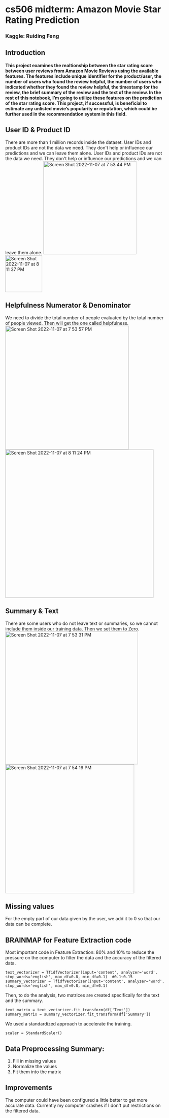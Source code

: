 # cs506 midterm: Amazon Movie Star Rating Prediction
### Kaggle: Ruiding Feng 
## Introduction
#### This project examines the realtionship between the star rating score between user reviews from Amazon Movie Reviews using the available features. The features include unique identifier for the product/user, the number of users who found the review helpful, the number of users who indicated whether they found the review helpful, the timestamp for the review, the brief summary of the review and the text of the review. In the rest of this notebook, I’m going to utilize these features on the prediction of the star rating score. This project, if successful, is beneficial to estimate any unlisted movie’s popularity or reputation, which could be further used in the recommendation system in this field.
## User ID & Product ID 
There are more than 1 million records inside the dataset. User IDs and product IDs are not the data we need. They don't help or influence our predictions and we can leave them alone. User IDs and product IDs are not the data we need. They don't help or influence our predictions and we can leave them alone.
<img width="293" alt="Screen Shot 2022-11-07 at 7 53 44 PM" src="https://user-images.githubusercontent.com/63218692/200452321-550d0336-4595-4549-95c1-a77b6a8dbd7e.png"> <img width="116" alt="Screen Shot 2022-11-07 at 8 11 37 PM" src="https://user-images.githubusercontent.com/63218692/200452227-86a22d55-8ffb-41c2-adbc-eadcb2ff45fb.png">
## Helpfulness Numerator & Denominator
We need to divide the total number of people evaluated by the total number of people viewed. Then will get the one called helpfulness.
<img width="389" alt="Screen Shot 2022-11-07 at 7 53 57 PM" src="https://user-images.githubusercontent.com/63218692/200453107-de865864-7420-4637-9a73-9553ea865238.png"> <img width="467" alt="Screen Shot 2022-11-07 at 8 11 24 PM" src="https://user-images.githubusercontent.com/63218692/200453153-09211a69-e5c0-45cf-bf09-e4ea2f282c0e.png">

## Summary & Text
There are some users who do not leave text or summaries, so we cannot include them inside our training data. Then we set them to Zero.
<img width="418" alt="Screen Shot 2022-11-07 at 7 53 31 PM" src="https://user-images.githubusercontent.com/63218692/200456527-90d49655-a722-4dfa-9b3f-55c02c1df494.png"> <img width="406" alt="Screen Shot 2022-11-07 at 7 54 16 PM" src="https://user-images.githubusercontent.com/63218692/200456640-5bc32dc1-e93f-4399-a256-52b32e4221b9.png">
## Missing values
For the empty part of our data given by the user, we add it to 0 so that our data can be complete.
## BRAINMAP for Feature Extraction code
Most important code in Feature Extraction: 80% and 10% to reduce the pressure on the computer to filter the data and the accuracy of the filtered data.
```
text_vectorizer = TfidfVectorizer(input='content', analyzer='word', stop_words='english', max_df=0.8, min_df=0.1)  #0.1~0.15
summary_vectorizer = TfidfVectorizer(input='content', analyzer='word', stop_words='english', max_df=0.8, min_df=0.1)
```
Then, to do the analysis, two matrices are created specifically for the text and the summary.
```
text_matrix = text_vectorizer.fit_transform(df['Text'])
summary_matrix = summary_vectorizer.fit_transform(df['Summary'])
```
We used a standardized approach to accelerate the training.
```
scaler = StandardScaler()
```
## Data Preprocessing Summary:
1. Fill in missing values
2. Normalize the values
3. Fit them into the matrix
## Improvements
The computer could have been configured a little better to get more accurate data. Currently my computer crashes if I don't put restrictions on the filtered data.
